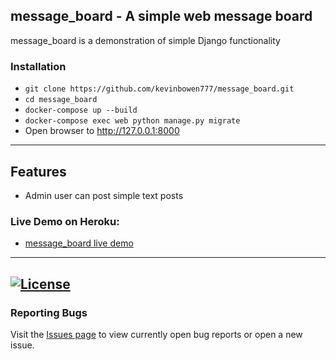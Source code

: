 ## message_board - A simple web message board

message_board is a demonstration of simple Django functionality

### Installation
 - `git clone https://github.com/kevinbowen777/message_board.git`
 - `cd message_board`
 - `docker-compose up --build`
 - `docker-compose exec web python manage.py migrate`
 - Open browser to http://127.0.0.1:8000

---
## Features
 - Admin user can post simple text posts

### Live Demo on Heroku:
 - [message_board live demo](https://kbowen-django-message-board.herokuapp.com/)

---
[![License](https://img.shields.io/badge/license-MIT-green)](https://github.com/kevinbowen777/message_board/blob/master/LICENSE)
---
### Reporting Bugs

   Visit the [Issues page](https://github.com/kevinbowen777/message_board/issues)
      to view currently open bug reports or open a new issue.
